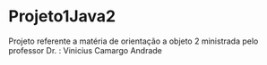 # Projeto1Java2
Projeto referente a matéria de orientação a objeto 2 ministrada pelo professor Dr. : Vinicius Camargo Andrade

